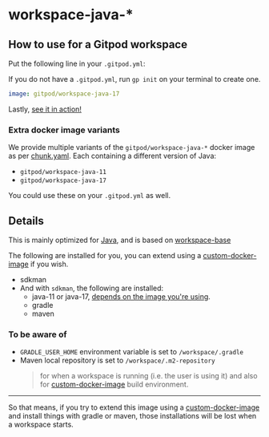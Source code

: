 # workspace-java-\*

## How to use for a Gitpod workspace

Put the following line in your `.gitpod.yml`:

If you do not have a `.gitpod.yml`, run `gp init` on your terminal to create one.

```yaml
image: gitpod/workspace-java-17
```

Lastly, [see it in action!](https://www.gitpod.io/docs/introduction/learn-gitpod/gitpod-yaml#see-it-in-action)

### Extra docker image variants

We provide multiple variants of the `gitpod/workspace-java-*` docker image as per [chunk.yaml](./chunk.yaml). Each containing a different version of Java:

- `gitpod/workspace-java-11`
- `gitpod/workspace-java-17`

You could use these on your `.gitpod.yml` as well.

## Details

This is mainly optimized for [Java](https://www.java.com/en/), and is based on [workspace-base](../../base/)

The following are installed for you, you can extend using a [custom-docker-image](https://www.gitpod.io/docs/configure/workspaces/workspace-image#configure-a-custom-dockerfile) if you wish.

- sdkman
- And with `sdkman`, the following are installed:
    - java-11 or java-17, [depends on the image you're using](#extra-docker-image-variants).
    - gradle
    - maven

### To be aware of

- `GRADLE_USER_HOME` environment variable is set to `/workspace/.gradle`
- Maven local repository is set to `/workspace/.m2-repository`
  > for when a workspace is running (i.e. the user is using it) and also for [custom-docker-image](https://www.gitpod.io/docs/configure/workspaces/workspace-image#configure-a-custom-dockerfile) build environment.

---

So that means, if you try to extend this image using a [custom-docker-image](https://www.gitpod.io/docs/configure/workspaces/workspace-image#configure-a-custom-dockerfile) and install things with gradle or maven, those installations will be lost when a workspace starts.
